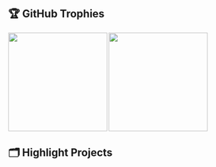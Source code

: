 ## 🏆 GitHub Trophies
<div>
  <img height="200" align="left" src="https://github-readme-stats.vercel.app/api?username=ineblouis&show_icons=true&theme=nord" />
  <img height="200" src="https://github-profile-trophy.vercel.app/?username=zhenye-na&theme=nord&column=4" />
</div>



## 🗂️ Highlight Projects
